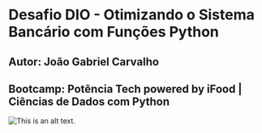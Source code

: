 # Desafio DIO - Otimizando o Sistema Bancário com Funções Python

## Autor: João Gabriel Carvalho
## Bootcamp: Potência Tech powered by iFood | Ciências de Dados com Python
![This is an alt text.](https://hermes.dio.me/tracks/49c408ad-800d-416d-b77c-681add1be673.png "This is a sample image.")